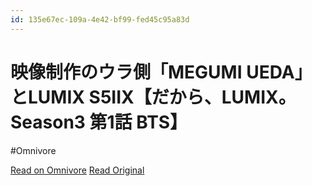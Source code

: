```yaml
---
id: 135e67ec-109a-4e42-bf99-fed45c95a83d
---
```


# 映像制作のウラ側「MEGUMI UEDA」とLUMIX S5IIX【だから、LUMIX。Season3 第1話 BTS】
#Omnivore

[Read on Omnivore](https://omnivore.app/me/https-www-youtube-com-watch-v-aw-4-o-me-us-w-0-1903633a28d)
[Read Original](https://www.youtube.com/watch?v=Aw-4oMEUsW0)


